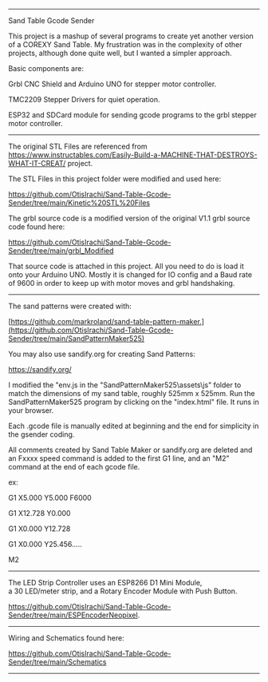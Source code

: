 ****************************************************************************************************
Sand Table Gcode Sender
 
This project is a mashup of several programs to create yet another version of a COREXY Sand Table.
My frustration was in the complexity of other projects, although done quite well,
but I wanted a simpler approach.  

Basic components are:

Grbl CNC Shield and Arduino UNO for stepper motor controller.

TMC2209 Stepper Drivers for quiet operation.

ESP32 and SDCard module for sending gcode programs to the grbl stepper motor controller.

****************************************************************************************************

The original STL Files are referenced from https://www.instructables.com/Easily-Build-a-MACHINE-THAT-DESTROYS-WHAT-IT-CREAT/  project.

The STL Files in this project folder were modified and used here:  

https://github.com/OtisIrachi/Sand-Table-Gcode-Sender/tree/main/Kinetic%20STL%20Files

The grbl source code is a modified version of the original V1.1 grbl source code found here:

https://github.com/OtisIrachi/Sand-Table-Gcode-Sender/tree/main/grbl_Modified

That source code is attached in this project.  All you need to do is load it onto your Arduino UNO.
Mostly it is changed for IO config and a Baud rate of 9600 in order to keep up with
motor moves and grbl handshaking.

****************************************************************************************************

The sand patterns were created with:

[https://github.com/markroland/sand-table-pattern-maker.](https://github.com/OtisIrachi/Sand-Table-Gcode-Sender/tree/main/SandPatternMaker525)

You may also use sandify.org for creating Sand Patterns:

https://sandify.org/

I modified the "env.js in the "SandPatternMaker525\assets\js" folder to match the 
dimensions of my sand table, roughly 525mm x 525mm.
Run the SandPatternMaker525 program by clicking on the "index.html" file.  It runs in your browser.

Each .gcode file is manually edited at beginning and the end for simplicity in the gsender coding. 

All comments created by Sand Table Maker or sandify.org
are deleted and an Fxxxx speed command is added to the first G1 line, and an "M2"
command at the end of each gcode file.

ex: 

G1 X5.000 Y5.000 F6000

G1 X12.728 Y0.000

G1 X0.000 Y12.728

G1 X0.000 Y25.456.....

M2

****************************************************************************************************

The LED Strip Controller uses an ESP8266 D1 Mini Module,  
a 30 LED/meter strip, 
and a Rotary Encoder Module with Push Button.

https://github.com/OtisIrachi/Sand-Table-Gcode-Sender/tree/main/ESPEncoderNeopixel.

****************************************************************************************************

Wiring and Schematics found here: 

https://github.com/OtisIrachi/Sand-Table-Gcode-Sender/tree/main/Schematics

****************************************************************************************************




